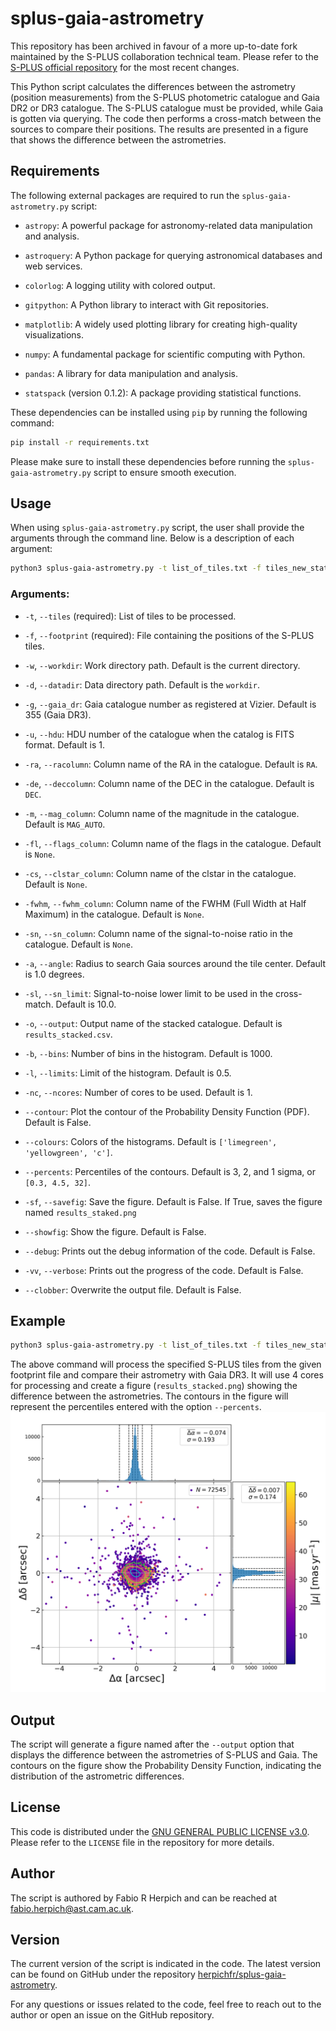 # splus-gaia-astrometry

This repository has been archived in favour of a more up-to-date fork maintained by the S-PLUS collaboration technical team. Please refer to the [S-PLUS official repository](https://github.com/splus-collab/splus-gaia-astrometry) for the most recent changes.

This Python script calculates the differences between the astrometry (position measurements) from the S-PLUS photometric catalogue and Gaia DR2 or DR3 catalogue. The S-PLUS catalogue must be provided, while Gaia is gotten via querying. The code then performs a cross-match between the sources to compare their positions. The results are presented in a figure that shows the difference between the astrometries.

## Requirements

The following external packages are required to run the `splus-gaia-astrometry.py` script:

- `astropy`: A powerful package for astronomy-related data manipulation and analysis.

- `astroquery`: A Python package for querying astronomical databases and web services.

- `colorlog`: A logging utility with colored output.

- `gitpython`: A Python library to interact with Git repositories.

- `matplotlib`: A widely used plotting library for creating high-quality visualizations.

- `numpy`: A fundamental package for scientific computing with Python.

- `pandas`: A library for data manipulation and analysis.

- `statspack` (version 0.1.2): A package providing statistical functions.

These dependencies can be installed using `pip` by running the following command:

```bash
pip install -r requirements.txt
```

Please make sure to install these dependencies before running the `splus-gaia-astrometry.py` script to ensure smooth execution.
## Usage

When using `splus-gaia-astrometry.py` script, the user shall provide the arguments through the command line. Below is a description of each argument:

```bash
python3 splus-gaia-astrometry.py -t list_of_tiles.txt -f tiles_new_status.csv -d astrocatalogs/ -ra ALPHA_J2000 -de DELTA_J2000 -c 2 -nc 4 --percents=[0.3,4.5,32] --savefig --contour
```

### Arguments:

- `-t`, `--tiles` (required): List of tiles to be processed.

- `-f`, `--footprint` (required): File containing the positions of the S-PLUS tiles.

- `-w`, `--workdir`: Work directory path. Default is the current directory.

- `-d`, `--datadir`: Data directory path. Default is the `workdir`.

- `-g`, `--gaia_dr`: Gaia catalogue number as registered at Vizier. Default is 355 (Gaia DR3).

- `-u`, `--hdu`: HDU number of the catalogue when the catalog is FITS format. Default is 1.

- `-ra`, `--racolumn`: Column name of the RA in the catalogue. Default is `RA`.

- `-de`, `--deccolumn`: Column name of the DEC in the catalogue. Default is `DEC`.

- `-m`, `--mag_column`: Column name of the magnitude in the catalogue. Default is `MAG_AUTO`.

- `-fl`, `--flags_column`: Column name of the flags in the catalogue. Default is `None`.

- `-cs`, `--clstar_column`: Column name of the clstar in the catalogue. Default is `None`.

- `-fwhm`, `--fwhm_column`: Column name of the FWHM (Full Width at Half Maximum) in the catalogue. Default is `None`.

- `-sn`, `--sn_column`: Column name of the signal-to-noise ratio in the catalogue. Default is `None`.

- `-a`, `--angle`: Radius to search Gaia sources around the tile center. Default is 1.0 degrees.

- `-sl`, `--sn_limit`: Signal-to-noise lower limit to be used in the cross-match. Default is 10.0.

- `-o`, `--output`: Output name of the stacked catalogue. Default is `results_stacked.csv`.

- `-b`, `--bins`: Number of bins in the histogram. Default is 1000.

- `-l`, `--limits`: Limit of the histogram. Default is 0.5.

- `-nc`, `--ncores`: Number of cores to be used. Default is 1.

- `--contour`: Plot the contour of the Probability Density Function (PDF). Default is False.

- `--colours`: Colors of the histograms. Default is `['limegreen', 'yellowgreen', 'c']`.

- `--percents`: Percentiles of the contours. Default is 3, 2, and 1 sigma, or `[0.3, 4.5, 32]`.

- `-sf`, `--savefig`: Save the figure. Default is False. If True, saves the figure named `results_staked.png`

- `--showfig`: Show the figure. Default is False.

- `--debug`: Prints out the debug information of the code. Default is False.

- `-vv`, `--verbose`: Prints out the progress of the code. Default is False.

- `--clobber`: Overwrite the output file. Default is False.

## Example

```bash
python3 splus-gaia-astrometry.py -t list_of_tiles.txt -f tiles_new_status.csv -d astrocatalogs/ -ra ALPHA_J2000 -de DELTA_J2000 -c 2 -nc 4 --percents=[0.3,4.5,32] --savefig --contour
```

The above command will process the specified S-PLUS tiles from the given footprint file and compare their astrometry with Gaia DR3. It will use 4 cores for processing and create a figure (`results_stacked.png`) showing the difference between the astrometries. The contours in the figure will represent the percentiles entered with the option `--percents`.
![Astrometry Differences](results_stacked.png)

## Output

The script will generate a figure named after the `--output` option that displays the difference between the astrometries of S-PLUS and Gaia. The contours on the figure show the Probability Density Function, indicating the distribution of the astrometric differences.

## License

This code is distributed under the [GNU GENERAL PUBLIC LICENSE v3.0](LICENSE). Please refer to the `LICENSE` file in the repository for more details.

## Author

The script is authored by Fabio R Herpich and can be reached at fabio.herpich@ast.cam.ac.uk.

## Version

The current version of the script is indicated in the code. The latest version can be found on GitHub under the repository [herpichfr/splus-gaia-astrometry](https://github.com/herpichfr/splus-gaia-astrometry).

For any questions or issues related to the code, feel free to reach out to the author or open an issue on the GitHub repository.
